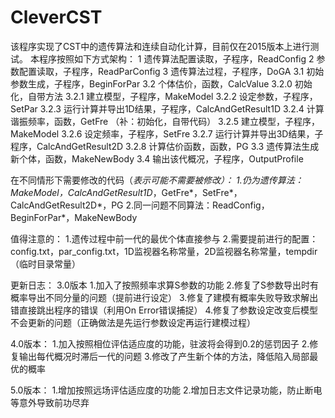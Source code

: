 # CleverCST
该程序实现了CST中的遗传算法和连续自动化计算，目前仅在2015版本上进行测试。
本程序按照如下方式架构：
1 遗传算法配置读取，子程序，ReadConfig
2 参数配置读取，子程序，ReadParConfig
3 遗传算法过程，子程序，DoGA
	3.1 初始参数生成，子程序，BeginForPar
	3.2 个体估价，函数，CalcValue
		3.2.0 初始化，自带方法
		3.2.1 建立模型，子程序，MakeModel
		3.2.2 设定参数，子程序，SetPar
		3.2.3 运行计算并导出1D结果，子程序，CalcAndGetResult1D
		3.2.4 计算谐振频率，函数，GetFre
		（补：初始化，自带代码）
		3.2.5 建立模型，子程序，MakeModel 
		3.2.6 设定频率，子程序，SetFre
		3.2.7 运行计算并导出3D结果，子程序，CalcAndGetResult2D
		3.2.8 计算估价函数，函数，PG
	3.3 遗传算法生成新个体，函数，MakeNewBody
	3.4 输出该代概况，子程序，OutputProfile

在不同情形下需要修改的代码（*表示可能不需要被修改）：
1.仍为遗传算法：MakeModel，CalcAndGetResult1D*，GetFre*，SetFre*，CalcAndGetResult2D*，PG
2.同一问题不同算法：ReadConfig，BeginForPar*，MakeNewBody

值得注意的：
1.遗传过程中前一代的最优个体直接参与
2.需要提前进行的配置：config.txt，par_config.txt，1D监视器名称常量，2D监视器名称常量，tempdir（临时目录常量）


更新日志：
3.0版本
1.加入了按照频率求算S参数的功能
2.修复了S参数导出时有概率导出不同分量的问题（提前进行设定）
3.修复了建模有概率失败导致求解出错直接跳出程序的错误（利用On Error错误捕捉）
4.修复了参数设定改变后模型不会更新的问题（正确做法是先运行参数设定再运行建模过程）

4.0版本：
1.加入按照相位评估适应度的功能，驻波将会得到0.2的惩罚因子
2.修复输出每代概况时滞后一代的问题
3.修改了产生新个体的方法，降低陷入局部最优的概率

5.0版本：
1.增加按照远场评估适应度的功能
2.增加日志文件记录功能，防止断电等意外导致前功尽弃